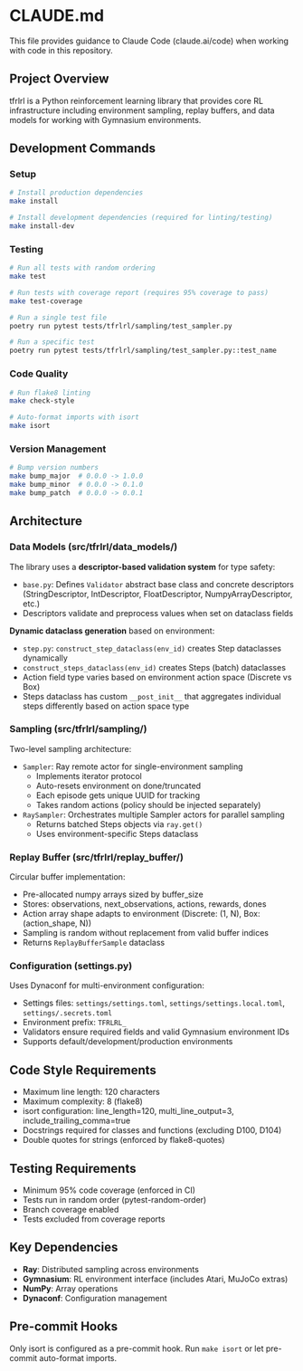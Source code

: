 # CLAUDE.md

This file provides guidance to Claude Code (claude.ai/code) when working with code in this repository.

## Project Overview

tfrlrl is a Python reinforcement learning library that provides core RL infrastructure including environment sampling, replay buffers, and data models for working with Gymnasium environments.

## Development Commands

### Setup
```bash
# Install production dependencies
make install

# Install development dependencies (required for linting/testing)
make install-dev
```

### Testing
```bash
# Run all tests with random ordering
make test

# Run tests with coverage report (requires 95% coverage to pass)
make test-coverage

# Run a single test file
poetry run pytest tests/tfrlrl/sampling/test_sampler.py

# Run a specific test
poetry run pytest tests/tfrlrl/sampling/test_sampler.py::test_name
```

### Code Quality
```bash
# Run flake8 linting
make check-style

# Auto-format imports with isort
make isort
```

### Version Management
```bash
# Bump version numbers
make bump_major  # 0.0.0 -> 1.0.0
make bump_minor  # 0.0.0 -> 0.1.0
make bump_patch  # 0.0.0 -> 0.0.1
```

## Architecture

### Data Models (src/tfrlrl/data_models/)

The library uses a **descriptor-based validation system** for type safety:
- `base.py`: Defines `Validator` abstract base class and concrete descriptors (StringDescriptor, IntDescriptor, FloatDescriptor, NumpyArrayDescriptor, etc.)
- Descriptors validate and preprocess values when set on dataclass fields

**Dynamic dataclass generation** based on environment:
- `step.py`: `construct_step_dataclass(env_id)` creates Step dataclasses dynamically
- `construct_steps_dataclass(env_id)` creates Steps (batch) dataclasses
- Action field type varies based on environment action space (Discrete vs Box)
- Steps dataclass has custom `__post_init__` that aggregates individual steps differently based on action space type

### Sampling (src/tfrlrl/sampling/)

Two-level sampling architecture:
- `Sampler`: Ray remote actor for single-environment sampling
  - Implements iterator protocol
  - Auto-resets environment on done/truncated
  - Each episode gets unique UUID for tracking
  - Takes random actions (policy should be injected separately)
- `RaySampler`: Orchestrates multiple Sampler actors for parallel sampling
  - Returns batched Steps objects via `ray.get()`
  - Uses environment-specific Steps dataclass

### Replay Buffer (src/tfrlrl/replay_buffer/)

Circular buffer implementation:
- Pre-allocated numpy arrays sized by buffer_size
- Stores: observations, next_observations, actions, rewards, dones
- Action array shape adapts to environment (Discrete: (1, N), Box: (action_shape, N))
- Sampling is random without replacement from valid buffer indices
- Returns `ReplayBufferSample` dataclass

### Configuration (settings.py)

Uses Dynaconf for multi-environment configuration:
- Settings files: `settings/settings.toml`, `settings/settings.local.toml`, `settings/.secrets.toml`
- Environment prefix: `TFRLRL_`
- Validators ensure required fields and valid Gymnasium environment IDs
- Supports default/development/production environments

## Code Style Requirements

- Maximum line length: 120 characters
- Maximum complexity: 8 (flake8)
- isort configuration: line_length=120, multi_line_output=3, include_trailing_comma=true
- Docstrings required for classes and functions (excluding D100, D104)
- Double quotes for strings (enforced by flake8-quotes)

## Testing Requirements

- Minimum 95% code coverage (enforced in CI)
- Tests run in random order (pytest-random-order)
- Branch coverage enabled
- Tests excluded from coverage reports

## Key Dependencies

- **Ray**: Distributed sampling across environments
- **Gymnasium**: RL environment interface (includes Atari, MuJoCo extras)
- **NumPy**: Array operations
- **Dynaconf**: Configuration management

## Pre-commit Hooks

Only isort is configured as a pre-commit hook. Run `make isort` or let pre-commit auto-format imports.
